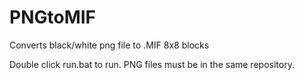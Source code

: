 # PNGtoMIF
Converts black/white png file to .MIF 8x8 blocks

Double click run.bat to run. 
PNG files must be in the same repository.

